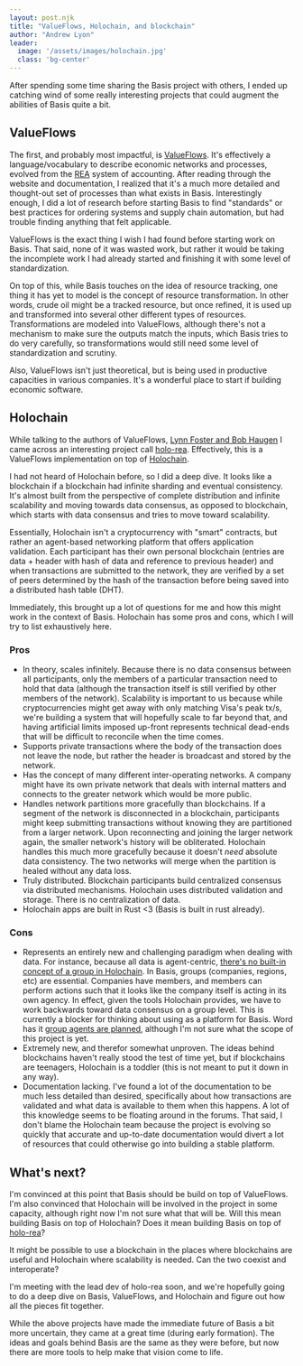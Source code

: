 ```yaml
---
layout: post.njk
title: "ValueFlows, Holochain, and blockchain"
author: "Andrew Lyon"
leader:
  image: '/assets/images/holochain.jpg'
  class: 'bg-center'
---
```


After spending some time sharing the Basis project with others, I ended up catching wind of some really interesting projects that could augment the abilities of Basis quite a bit.

## ValueFlows

The first, and probably most impactful, is [ValueFlows][1]. It's effectively a language/vocabulary to describe economic networks and processes, evolved from the [REA][2] system of accounting. After reading through the website and documentation, I realized that it's a much more detailed and thought-out set of processes than what exists in Basis. Interestingly enough, I did a lot of research before starting Basis to find "standards" or best practices for ordering systems and supply chain automation, but had trouble finding anything that felt applicable.

ValueFlows is the exact thing I wish I had found before starting work on Basis. That said, none of it was wasted work, but rather it would be taking the incomplete work I had already started and finishing it with some level of standardization.

On top of this, while Basis touches on the idea of resource tracking, one thing it has yet to model is the concept of resource transformation. In other words, crude oil might be a tracked resource, but once refined, it is used up and transformed into several other different types of resources. Transformations are modeled into ValueFlows, although there's not a mechanism to make sure the outputs match the inputs, which Basis tries to do very carefully, so transformations would still need some level of standardization and scrutiny.

Also, ValueFlows isn't just theoretical, but is being used in productive capacities in various companies. It's a wonderful place to start if building economic software.

## Holochain

While talking to the authors of ValueFlows, [Lynn Foster and Bob Haugen][3] I came across an interesting project call [holo-rea][4]. Effectively, this is a ValueFlows implementation on top of [Holochain][5].

I had not heard of Holochain before, so I did a deep dive. It looks like a blockchain if a blockchain had infinite sharding and eventual consistency. It's almost built from the perspective of complete distribution and infinite scalability and moving towards data consensus, as opposed to blockchain, which starts with data consensus and tries to move toward scalability.

Essentially, Holochain isn't a cryptocurrency with "smart" contracts, but rather an agent-based networking platform that offers application validation. Each participant has their own personal blockchain (entries are data + header with hash of data and reference to previous header) and when transactions are submitted to the network, they are verified by a set of peers determined by the hash of the transaction before being saved into a distributed hash table (DHT).

Immediately, this brought up a lot of questions for me and how this might work in the context of Basis. Holochain has some pros and cons, which I will try to list exhaustively here.

### Pros

- In theory, scales infinitely. Because there is no data consensus between all participants, only the members of a particular transaction need to hold that data (although the transaction itself is still verified by other members of the network). Scalability is important to us because while cryptocurrencies might get away with only matching Visa's peak tx/s, we're building a system that will hopefully scale to far beyond that, and having artificial limits imposed up-front represents technical dead-ends that will be difficult to reconcile when the time comes.
- Supports private transactions where the body of the transaction does not leave the node, but rather the header is broadcast and stored by the network.
- Has the concept of many different inter-operating networks. A company might have its own private network that deals with internal matters and connects to the greater network which would be more public.
- Handles network partitions more gracefully than blockchains. If a segment of the network is disconnected in a blockchain, participants might keep submitting transactions without knowing they are partitioned from a larger network. Upon reconnecting and joining the larger network again, the smaller network's history will be obliterated. Holochain handles this much more gracefully because it doesn't *need* absolute data consistency. The two networks will merge when the partition is healed without any data loss.
- Truly distributed. Blockchain participants build centralized consensus via distributed mechanisms. Holochain uses distributed validation and storage. There is no centralization of data.
- Holochain apps are built in Rust &lt;3 (Basis is built in rust already).

### Cons

- Represents an entirely new and challenging paradigm when dealing with data. For instance, because all data is agent-centric, [there's no built-in concept of a group in Holochain][6]. In Basis, groups (companies, regions, etc) are essential. Companies have members, and members can perform actions such that it looks like the company itself is acting in its own agency. In effect, given the tools Holochain provides, we have to work backwards toward data consensus on a group level. This is currently a blocker for thinking about using as a platform for Basis. Word has it [group agents are planned][7], although I'm not sure what the scope of this project is yet.
- Extremely new, and therefor somewhat unproven. The ideas behind blockchains haven't really stood the test of time yet, but if blockchains are teenagers, Holochain is a toddler (this is not meant to put it down in any way).
- Documentation lacking. I've found a lot of the documentation to be much less detailed than desired, specifically about how transactions are validated and what data is available to them when this happens. A lot of this knowledge seems to be floating around in the forums. That said, I don't blame the Holochain team because the project is evolving so quickly that accurate and up-to-date documentation would divert a lot of resources that could otherwise go into building a stable platform.

## What's next?

I'm convinced at this point that Basis should be build on top of ValueFlows. I'm also convinced that Holochain will be involved in the project in some capacity, although right now I'm not sure what that will be. Will this mean building Basis on top of Holochain? Does it mean building Basis on top of [holo-rea][4]?

It might be possible to use a blockchain in the places where blockchains are useful and Holochain where scalability is needed. Can the two coexist and interoperate?

I'm meeting with the lead dev of holo-rea soon, and we're hopefully going to do a deep dive on Basis, ValueFlows, and Holochain and figure out how all the pieces fit together.

While the above projects have made the immediate future of Basis a bit more uncertain, they came at a great time (during early formation). The ideas and goals behind Basis are the same as they were before, but now there are more tools to help make that vision come to life.

[1]: https://valueflo.ws/
[2]: https://en.wikipedia.org/wiki/Resources,_events,_agents_(accounting_model)
[3]: http://mikorizal.org/about.html
[4]: https://github.com/holo-rea/holo-rea
[5]: https://holochain.org/
[6]: https://forum.holochain.org/t/how-will-holochain-handle-group-agents/1095
[7]: https://github.com/holochain-open-dev/agent-registration


